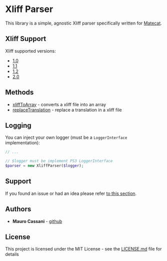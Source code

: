 # Xliff Parser

This library is a simple, agnostic Xliff parser specifically written for [Matecat](https://www.matecat.com).

## Xliff Support

Xliff supported versions:

* [1.0](http://www.oasis-open.org/committees/xliff/documents/contribution-xliff-20010530.htm)
* [1.1](http://www.oasis-open.org/committees/xliff/documents/xliff-specification.htm)
* [1.2](http://docs.oasis-open.org/xliff/v1.2/os/xliff-core.html)
* [2.0](http://docs.oasis-open.org/xliff/xliff-core/v2.0/xliff-core-v2.0.html#data)

## Methods

* [xliffToArray](https://github.com/matecat/xliff-parser/blob/master/docs/xliffToArray.md) - converts a xliff file into an array
* [replaceTranslation](https://github.com/matecat/xliff-parser/blob/master/docs/replaceTranslation.md) - replace a translation in a xliff file 

## Logging

You can inject your own logger (must be a `LoggerInterface` implementation):

```php
// ...

// $logger must be implement PS3 LoggerInterface
$parser = new XliffParser($logger);

```

## Support

If you found an issue or had an idea please refer [to this section](https://github.com/mauretto78/xliff-parser/issues).

## Authors

* **Mauro Cassani** - [github](https://github.com/mauretto78)

## License

This project is licensed under the MIT License - see the [LICENSE.md](LICENSE.md) file for details

